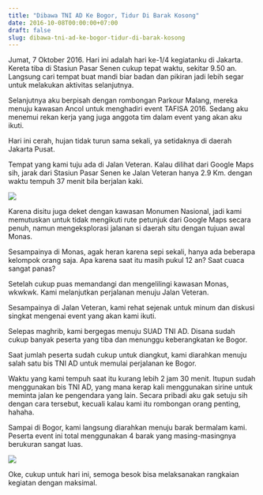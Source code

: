 ```yaml
---
title: "Dibawa TNI AD Ke Bogor, Tidur Di Barak Kosong"
date: 2016-10-08T00:00:00+07:00
draft: false
slug: dibawa-tni-ad-ke-bogor-tidur-di-barak-kosong
---
```


Jumat, 7 Oktober 2016. Hari ini adalah hari ke-1/4 kegiatanku di Jakarta. Kereta tiba di Stasiun Pasar Senen cukup tepat waktu, sekitar 9.50 an. Langsung cari tempat buat mandi biar badan dan pikiran jadi lebih segar untuk melakukan aktivitas selanjutnya.

Selanjutnya aku berpisah dengan rombongan Parkour Malang, mereka menuju kawasan Ancol untuk menghadiri event TAFISA 2016. Sedang aku menemui rekan kerja yang juga anggota tim dalam event yang akan aku ikuti.

Hari ini cerah, hujan tidak turun sama sekali, ya setidaknya di daerah Jakarta Pusat.

Tempat yang kami tuju ada di Jalan Veteran. Kalau dilihat dari Google Maps sih, jarak dari Stasiun Pasar Senen ke Jalan Veteran hanya 2.9 Km. dengan waktu tempuh 37 menit bila berjalan kaki.

![](/img/1_AWDdOCEpw78X8YRjRbj_dw.png)

Karena disitu juga deket dengan kawasan Monumen Nasional, jadi kami memutuskan untuk tidak mengikuti rute petunjuk dari Google Maps secara penuh, namun mengeksplorasi jalanan si daerah situ dengan tujuan awal Monas.

Sesampainya di Monas, agak heran karena sepi sekali, hanya ada beberapa kelompok orang saja. Apa karena saat itu masih pukul 12 an? Saat cuaca sangat panas?

Setelah cukup puas memandangi dan mengelilingi kawasan Monas, wkwkwk. Kami melanjutkan perjalanan menuju Jalan Veteran.

Sesampainya di Jalan Veteran, kami rehat sejenak untuk minum dan diskusi singkat mengenai event yang akan kami ikuti.

Selepas maghrib, kami bergegas menuju SUAD TNI AD. Disana sudah cukup banyak peserta yang tiba dan menunggu keberangkatan ke Bogor.

Saat jumlah peserta sudah cukup untuk diangkut, kami diarahkan menuju salah satu bis TNI AD untuk memulai perjalanan ke Bogor.

Waktu yang kami tempuh saat itu kurang lebih 2 jam 30 menit. Itupun sudah menggunakan bis TNI AD, yang mana kerap kali menggunakan sirine untuk meminta jalan ke pengendara yang lain. Secara pribadi aku gak setuju sih dengan cara tersebut, kecuali kalau kami itu rombongan orang penting, hahaha.

Sampai di Bogor, kami langsung diarahkan menuju barak bermalam kami. Peserta event ini total menggunakan 4 barak yang masing-masingnya berukuran sangat luas.

![](/img/1_kLaa3Ot5t655PKqYS1YJHw.jpeg)

Oke, cukup untuk hari ini, semoga besok bisa melaksanakan rangkaian kegiatan dengan maksimal.